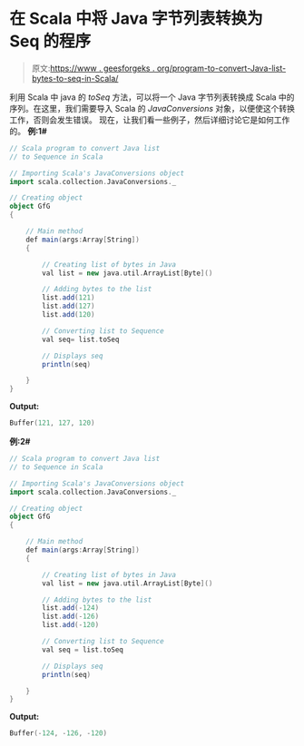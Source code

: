 # 在 Scala 中将 Java 字节列表转换为 Seq 的程序

> 原文:[https://www . geesforgeks . org/program-to-convert-Java-list-bytes-to-seq-in-Scala/](https://www.geeksforgeeks.org/program-to-convert-java-list-of-bytes-to-seq-in-scala/)

利用 Scala 中 java 的 *toSeq* 方法，可以将一个 Java 字节列表转换成 Scala 中的序列。在这里，我们需要导入 Scala 的 *JavaConversions* 对象，以便使这个转换工作，否则会发生错误。
现在，让我们看一些例子，然后详细讨论它是如何工作的。
**例:1#**

```scala
// Scala program to convert Java list 
// to Sequence in Scala

// Importing Scala's JavaConversions object
import scala.collection.JavaConversions._

// Creating object
object GfG
{ 

    // Main method
    def main(args:Array[String])
    {

        // Creating list of bytes in Java
        val list = new java.util.ArrayList[Byte]()

        // Adding bytes to the list
        list.add(121)
        list.add(127)
        list.add(120)

        // Converting list to Sequence 
        val seq= list.toSeq

        // Displays seq
        println(seq)

    }
}
```

**Output:**

```scala
Buffer(121, 127, 120)

```

**例:2#**

```scala
// Scala program to convert Java list 
// to Sequence in Scala

// Importing Scala's JavaConversions object
import scala.collection.JavaConversions._

// Creating object
object GfG
{ 

    // Main method
    def main(args:Array[String])
    {

        // Creating list of bytes in Java
        val list = new java.util.ArrayList[Byte]()

        // Adding bytes to the list
        list.add(-124)
        list.add(-126)
        list.add(-120)

        // Converting list to Sequence 
        val seq = list.toSeq

        // Displays seq
        println(seq)

    }
}
```

**Output:**

```scala
Buffer(-124, -126, -120)

```